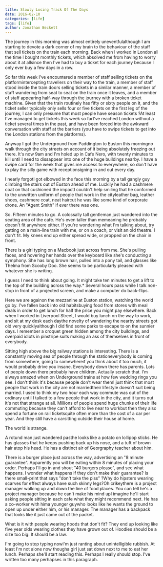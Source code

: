 ```yaml
---
title: Slowly Losing Track Of The Days
date: 2016-02-10
categories: [life]
tags: [life]
author: Jonathan Beckett
---
```


The journey in this morning was almost entirely uneventfulalthough I am starting to devote a dark corner of my brain to the behaviour of the staff that sell tickets on the train each morning. Back when I worked in London all the time I bought monthly tickets, which absolved me from having to worry about it at allsince then I've had to buy a ticket for each journey because I only ever buy a few days in a row.

So far this week I've encountered a member of staff selling tickets on the platformintercepting travellers on their way to the train, a member of staff stood inside the train doors selling tickets in a similar manner, a member of staff wandering from seat to seat on the train once it leaves, and a member of staff appearing half-way through the journey with a broken ticket machine. Given that the train routinely has fifty or sixty people on it, and the ticket seller typically only sells four or five tickets on the first leg of the journey, I can only presume that most people have season tickets ?At least I've managed to get tickets this week so farI've reached London without a ticket several times in the past, and have been forced into the awkward conversation with staff at the barriers (you have to swipe tickets to get into the London stations from the platforms).

Anyway I got the Underground from Paddington to Euston this morningno walk through the city streets on account of it being absolutely freezing out there. It's now 9am and I'm holed up in Cafe Nero, with twenty minutes to kill until I need to dissappear into one of the huge buildings nearby. I have a swipe card for the week that gives me access to everywhere, so don't have to play the silly game with receptionsigning in and out every day.

I nearly forgotI got elbowed in the face this morning by a tall gangly guy climbing the stairs out of Euston ahead of me. Luckily he had a cashmere coat on that cushioned the impactI couldn't help smiling that he conformed to the unwritten uniform of people that work in the cityleather bag, leather shoes, cashmere coat, neat haircut he was like some kind of corporate drone. An "Agent Smith" if ever there was one.

So. Fifteen minutes to go. A colossally tall gentleman just wandered into the seating area of the cafe. He's even taller than memeaning he probably doesn't fit anywhere either. If you're wondering what I'm talking about, try getting on a main-line train with me, or on a coach, or visit an old theatre. I don't fit. My knees end up either spread wide, or propped on the chair in front.

There is a girl typing on a Macbook just across from me. She's pulling faces, and hovering her hands over the keyboard like she's conducting a symphony. She has long brown hair, pulled into a pony tail, and glasses like Thelma from Scooby Doo. She seems to be particularly pleased with whatever she is writing.

I guess I need to think about going. It might take ten minutes to get a lift to the top of the building across the way.* Several hours pass while I talk non-stop in front of a projected screen, and make a computer do back-flips.

Here we are againon the mezzanine at Euston station, watching the world go by. I've fallen back into old habitsbuying food from stores with meal deals in order to get lunch for half the price you might pay elsewhere. Back when I worked in Liverpool Street, I would buy lunch on the way to work, and sit at my desk each daythe novelty of wandering the nearby streets got old very quicklyalthough I did find some parks to escape to on the sunnier days. I remember a croquet green hidden among the city buildings, and overpaid idiots in pinstripe suits making an ass of themselves in front of everybody.

Sitting high above the big railway stations is interesting. There is a constantly moving sea of people through the stationeverybody is coming from somewhere, going to somewhereif you think about it too much, it would probably drive you insane. Everybody down there has parents. Lots of people down there probably have children. Actually scratch that. I'm always amazed when on Underground trains at how few wedding rings you see. I don't think it's because people don't wear themI just think that most people that work in the city are not marriedtheir lifestyle doesn't suit being married. I used to think my two hour each way commute was out of the ordinary until I talked to a few people that work in the city, and it turns out it's not that strange at all. Millions of people spend huge chunks of their life commuting because they can't afford to live near to workbut then they also spend a fortune on rail ticketsquite often more than the cost of a car per year. And they still have a carsitting outside their house at home.

The world is strange.

A rotund man just wandered pasthe looks like a potato on lollipop sticks. He has glasses that he keeps pushing back up his nose, and a tuft of brown hair atop his head. He has a distinct air of Georgraphy teacher about him.

There is a burger place just across the way, advertising an "8 minute guarantee". Apparently you will be eating within 8 minutes of placing your order. Perhaps I'll go in and shout "40 burgers please", and see what happens. I wonder what happens if they don't make their guarantee? Is there small-print that says "don't take the piss" ?Why do hipsters wearing scarves for effect always have such skinny legs?Oh crikeythere is a project manager walking up and down the line of food places. You can tell he's a project manager because he can't make his mind upI imagine he'll start asking people sitting in each cafe what they might recommend next. He has a co-worker with hima younger guywho looks like he wants the ground to open up under either him, or his manager. The manager has a backpack that looks like it just came out of the packet.

What is it with people wearing hoods that don't fit? They end up looking like five year olds wearing clothes they have grown out of. Hoodies should be a size too big. It should be a law.

I'm going to stop typing nowI'm just ranting about unintelligible rubbish. At least I'm not alone now thougha girl just sat down next to me to eat her lunch. Perhaps she'll start reading this. Perhaps I really should stop. I've written too many perhapses in this paragraph.